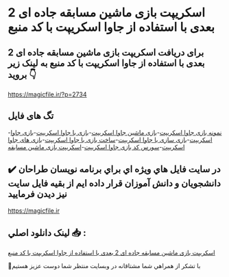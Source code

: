 # اسکریپت بازی ماشین مسابقه جاده ای 2 بعدی با استفاده از جاوا اسکریپت با کد منبع

## برای دریافت اسکریپت بازی ماشین مسابقه جاده ای 2 بعدی با استفاده از جاوا اسکریپت با کد منبع به لینک زیر بروید 👇

https://magicfile.ir/?p=2734

## تگ های فایل

-[نمونه بازی جاوا اسکریپت](https://magicfile.ir/product/%d8%a7%d8%b3%da%a9%d8%b1%db%8c%d9%be%d8%aa-%d8%a8%d8%a7%d8%b2%db%8c-%d9%85%d8%a7%d8%b4%db%8c%d9%86-%d9%85%d8%b3%d8%a7%d8%a8%d9%82%d9%87-%d8%ac%d8%a7%d8%af%d9%87-%d8%a7%db%8c-2-%d8%a8%d8%b9%d8%af%db%8c/)-[بازی ماشین جاوا اسکریپت](https://magicfile.ir/product/%d8%a7%d8%b3%da%a9%d8%b1%db%8c%d9%be%d8%aa-%d8%a8%d8%a7%d8%b2%db%8c-%d9%85%d8%a7%d8%b4%db%8c%d9%86-%d9%85%d8%b3%d8%a7%d8%a8%d9%82%d9%87-%d8%ac%d8%a7%d8%af%d9%87-%d8%a7%db%8c-2-%d8%a8%d8%b9%d8%af%db%8c/)-[بازی با جاوا اسکریپت](https://magicfile.ir/product/%d8%a7%d8%b3%da%a9%d8%b1%db%8c%d9%be%d8%aa-%d8%a8%d8%a7%d8%b2%db%8c-%d9%85%d8%a7%d8%b4%db%8c%d9%86-%d9%85%d8%b3%d8%a7%d8%a8%d9%82%d9%87-%d8%ac%d8%a7%d8%af%d9%87-%d8%a7%db%8c-2-%d8%a8%d8%b9%d8%af%db%8c/)-[بازی جاوا اسکریپت](https://magicfile.ir/product/%d8%a7%d8%b3%da%a9%d8%b1%db%8c%d9%be%d8%aa-%d8%a8%d8%a7%d8%b2%db%8c-%d9%85%d8%a7%d8%b4%db%8c%d9%86-%d9%85%d8%b3%d8%a7%d8%a8%d9%82%d9%87-%d8%ac%d8%a7%d8%af%d9%87-%d8%a7%db%8c-2-%d8%a8%d8%b9%d8%af%db%8c/)-[بازی سازی با جاوا اسکریپت](https://magicfile.ir/product/%d8%a7%d8%b3%da%a9%d8%b1%db%8c%d9%be%d8%aa-%d8%a8%d8%a7%d8%b2%db%8c-%d9%85%d8%a7%d8%b4%db%8c%d9%86-%d9%85%d8%b3%d8%a7%d8%a8%d9%82%d9%87-%d8%ac%d8%a7%d8%af%d9%87-%d8%a7%db%8c-2-%d8%a8%d8%b9%d8%af%db%8c/)-[ساخت بازی با جاوا اسکریپت](https://magicfile.ir/product/%d8%a7%d8%b3%da%a9%d8%b1%db%8c%d9%be%d8%aa-%d8%a8%d8%a7%d8%b2%db%8c-%d9%85%d8%a7%d8%b4%db%8c%d9%86-%d9%85%d8%b3%d8%a7%d8%a8%d9%82%d9%87-%d8%ac%d8%a7%d8%af%d9%87-%d8%a7%db%8c-2-%d8%a8%d8%b9%d8%af%db%8c/)-[بازی های جاوا اسکریپت](https://magicfile.ir/product/%d8%a7%d8%b3%da%a9%d8%b1%db%8c%d9%be%d8%aa-%d8%a8%d8%a7%d8%b2%db%8c-%d9%85%d8%a7%d8%b4%db%8c%d9%86-%d9%85%d8%b3%d8%a7%d8%a8%d9%82%d9%87-%d8%ac%d8%a7%d8%af%d9%87-%d8%a7%db%8c-2-%d8%a8%d8%b9%d8%af%db%8c/)-[سورس کد بازی جاوا اسکریپت](https://magicfile.ir/product/%d8%a7%d8%b3%da%a9%d8%b1%db%8c%d9%be%d8%aa-%d8%a8%d8%a7%d8%b2%db%8c-%d9%85%d8%a7%d8%b4%db%8c%d9%86-%d9%85%d8%b3%d8%a7%d8%a8%d9%82%d9%87-%d8%ac%d8%a7%d8%af%d9%87-%d8%a7%db%8c-2-%d8%a8%d8%b9%d8%af%db%8c/)-[اسکریپت بازی ماشین مسابقه](https://magicfile.ir/product/%d8%a7%d8%b3%da%a9%d8%b1%db%8c%d9%be%d8%aa-%d8%a8%d8%a7%d8%b2%db%8c-%d9%85%d8%a7%d8%b4%db%8c%d9%86-%d9%85%d8%b3%d8%a7%d8%a8%d9%82%d9%87-%d8%ac%d8%a7%d8%af%d9%87-%d8%a7%db%8c-2-%d8%a8%d8%b9%d8%af%db%8c/)

## ✔️ در سايت فايل هاي ويژه اي براي برنامه نويسان طراحان دانشجويان و دانش آموزان قرار داده ايم از بقيه فايل سايت نيز ديدن فرماييد

https://magicfile.ir


## لينک دانلود اصلي 📥 :

[اسکریپت بازی ماشین مسابقه جاده ای 2 بعدی با استفاده از جاوا اسکریپت با کد منبع](https://magicfile.ir/product/%d8%a7%d8%b3%da%a9%d8%b1%db%8c%d9%be%d8%aa-%d8%a8%d8%a7%d8%b2%db%8c-%d9%85%d8%a7%d8%b4%db%8c%d9%86-%d9%85%d8%b3%d8%a7%d8%a8%d9%82%d9%87-%d8%ac%d8%a7%d8%af%d9%87-%d8%a7%db%8c-2-%d8%a8%d8%b9%d8%af%db%8c/) 


🙏با تشکر از همراهي شما مشتاقانه در وبسایت منتظر شما دوست عزیز هستیم

